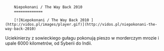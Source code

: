 
        Niepokonani / The Way Back 2010 
        =============
        
        [![Niepokonani / The Way Back 2010 ](http://vidos.pl/images/player.gif)](http://vidos.pl/niepokonani-the-way-back-2010)
        
        
 Uciekinierzy z sowieckiego gułagu pokonują pieszo w morderczym mrozie i upale 6000 kilometrów, od Syberii do Indii.
    